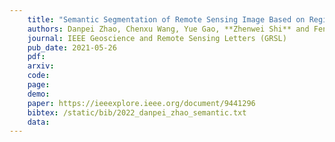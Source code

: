 ```yaml
---
    title: "Semantic Segmentation of Remote Sensing Image Based on Regional Self-Attention Mechanism"
    authors: Danpei Zhao, Chenxu Wang, Yue Gao, **Zhenwei Shi** and Fengying Xie
    journal: IEEE Geoscience and Remote Sensing Letters (GRSL)
    pub_date: 2021-05-26
    pdf: 
    arxiv: 
    code: 
    page: 
    demo: 
    paper: https://ieeexplore.ieee.org/document/9441296
    bibtex: /static/bib/2022_danpei_zhao_semantic.txt
    data:
---
```

    